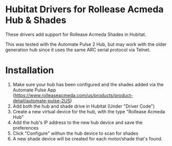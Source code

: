 # Hubitat Drivers for Rollease Acmeda Hub & Shades

These drivers add support for Rollease Acmeda Shades in Hubitat.

This was tested with the Automate Pulse 2 Hub, but may work with the older generation hub since it uses the same ARC serial protocol via Telnet.

# Installation
1) Make sure your hub has been configured and the shades added via the Automate Pulse App (https://www.rolleaseacmeda.com/us/products/product-detail/automate-pulse-2US)
2) Add both the hub and shade drive in Hubitat (Under "Driver Code")
3) Create a new virtual device for the hub, with the type "Rollease Acmeda Hub"
4) Add the hub's IP address to the new hub device and save the preferences
5) Click "Configure" withun the hub device to scan for shades
6) A new shade device will be created for each motor/shade that's found.


